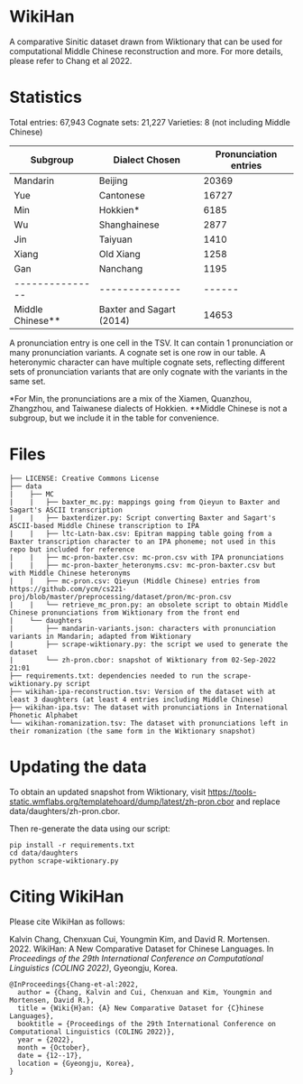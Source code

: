 # WikiHan
A comparative Sinitic dataset drawn from Wiktionary that can be used for computational Middle Chinese reconstruction and more. 
For more details, please refer to Chang et al 2022. 


# Statistics
Total entries: 67,943
Cognate sets: 21,227
Varieties: 8 (not including Middle Chinese)

| Subgroup         | Dialect Chosen | Pronunciation entries |
|------------------|----------------|-----------------------|
| Mandarin         | Beijing        | 20369                 |
| Yue              | Cantonese      |  16727                |
| Min              | Hokkien*       | 6185                  |
| Wu               | Shanghainese   | 2877 |
| Jin              | Taiyuan        | 1410 |
| Xiang            | Old Xiang      | 1258 |
| Gan              | Nanchang       | 1195 |
| ---------------  | -------------- |------|
| Middle Chinese** | Baxter and Sagart (2014) | 14653 |

A pronunciation entry is one cell in the TSV. It can contain 1 pronunciation or many pronunciation variants. 
A cognate set is one row in our table. A heteronymic character can have multiple cognate sets, reflecting different sets of pronunciation variants that are only cognate with the variants in the same set. 

*For Min, the pronunciations are a mix of the Xiamen, Quanzhou, Zhangzhou, and Taiwanese dialects of Hokkien. 
**Middle Chinese is not a subgroup, but we include it in the table for convenience.


# Files

```
├── LICENSE: Creative Commons License
├── data
|    ├── MC
|    |   ├── baxter_mc.py: mappings going from Qieyun to Baxter and Sagart's ASCII transcription
|    |   ├── baxterdizer.py: Script converting Baxter and Sagart's ASCII-based Middle Chinese transcription to IPA
|    |   ├── ltc-Latn-bax.csv: Epitran mapping table going from a Baxter transcription character to an IPA phoneme; not used in this repo but included for reference
|    |   ├── mc-pron-baxter.csv: mc-pron.csv with IPA pronunciations
|    |   ├── mc-pron-baxter_heteronyms.csv: mc-pron-baxter.csv but with Middle Chinese heteronyms
|    |   ├── mc-pron.csv: Qieyun (Middle Chinese) entries from https://github.com/ycm/cs221-proj/blob/master/preprocessing/dataset/pron/mc-pron.csv
|    |   └── retrieve_mc_pron.py: an obsolete script to obtain Middle Chinese pronunciations from Wiktionary from the front end
|    └── daughters
|        ├── mandarin-variants.json: characters with pronunciation variants in Mandarin; adapted from Wiktionary
|        ├── scrape-wiktionary.py: the script we used to generate the dataset
|        └── zh-pron.cbor: snapshot of Wiktionary from 02-Sep-2022 21:01
├── requirements.txt: dependencies needed to run the scrape-wiktionary.py script
├── wikihan-ipa-reconstruction.tsv: Version of the dataset with at least 3 daughters (at least 4 entries including Middle Chinese)
├── wikihan-ipa.tsv: The dataset with pronunciations in International Phonetic Alphabet
└── wikihan-romanization.tsv: The dataset with pronunciations left in their romanization (the same form in the Wiktionary snapshot)
```

# Updating the data

To obtain an updated snapshot from Wiktionary, visit https://tools-static.wmflabs.org/templatehoard/dump/latest/zh-pron.cbor
and replace data/daughters/zh-pron.cbor. 

Then re-generate the data using our script:
```
pip install -r requirements.txt
cd data/daughters
python scrape-wiktionary.py
```


# Citing WikiHan

Please cite WikiHan as follows:

Kalvin Chang, Chenxuan Cui, Youngmin Kim, and David R. Mortensen. 2022. WikiHan: A New Comparative Dataset for Chinese Languages. In *Proceedings of the 29th International Conference on Computational Linguistics (COLING 2022)*, Gyeongju, Korea.


```
@InProceedings{Chang-et-al:2022,
  author = {Chang, Kalvin and Cui, Chenxuan and Kim, Youngmin and Mortensen, David R.},
  title = {Wiki{H}an: {A} New Comparative Dataset for {C}hinese Languages},
  booktitle = {Proceedings of the 29th International Conference on Computational Linguistics (COLING 2022)},
  year = {2022},
  month = {October},
  date = {12--17},
  location = {Gyeongju, Korea},
}
```


